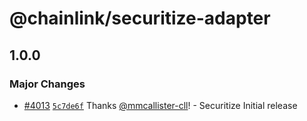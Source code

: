 # @chainlink/securitize-adapter

## 1.0.0

### Major Changes

- [#4013](https://github.com/smartcontractkit/external-adapters-js/pull/4013) [`5c7de6f`](https://github.com/smartcontractkit/external-adapters-js/commit/5c7de6f6b54af9fc19c0a833f1c0c8f800b4dc77) Thanks [@mmcallister-cll](https://github.com/mmcallister-cll)! - Securitize Initial release
